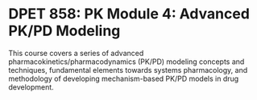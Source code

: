 # DPET 858: PK Module 4: Advanced PK/PD Modeling

This course covers a series of advanced pharmacokinetics/pharmacodynamics (PK/PD) modeling concepts and techniques, fundamental elements towards systems pharmacology, and methodology of developing mechanism-based PK/PD models in drug development.